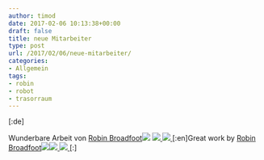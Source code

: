 ```yaml
---
author: timod
date: 2017-02-06 10:13:38+00:00
draft: false
title: neue Mitarbeiter
type: post
url: /2017/02/06/neue-mitarbeiter/
categories:
- Allgemein
tags:
- robin
- robot
- trasorraum
---
```


[:de] 

Wunderbare Arbeit von [Robin Broadfoot](http://www.broadfoot-design.com)![![](https://www.fablab-neckar-alb.org/wp-content/uploads/2017/02/16487611_1427034460670915_8470955765899123398_o-768x1024.jpg)
](https://www.fablab-neckar-alb.org/wp-content/uploads/2017/02/16487611_1427034460670915_8470955765899123398_o.jpg) [![](https://www.fablab-neckar-alb.org/wp-content/uploads/2017/02/16586939_1427034167337611_90488926272665557_o-768x1024.jpg)
](https://www.fablab-neckar-alb.org/wp-content/uploads/2017/02/16586939_1427034167337611_90488926272665557_o.jpg) [![](https://www.fablab-neckar-alb.org/wp-content/uploads/2017/02/16487063_1427033897337638_2430470020151465324_o-768x1024.jpg)
](https://www.fablab-neckar-alb.org/wp-content/uploads/2017/02/16487063_1427033897337638_2430470020151465324_o.jpg)[:en]Great work by [Robin Broadfoot](http://www.broadfoot-design.com)![![](https://www.fablab-neckar-alb.org/wp-content/uploads/2017/02/16487611_1427034460670915_8470955765899123398_o-768x1024.jpg)
](https://www.fablab-neckar-alb.org/wp-content/uploads/2017/02/16487611_1427034460670915_8470955765899123398_o.jpg)[![](https://www.fablab-neckar-alb.org/wp-content/uploads/2017/02/16586939_1427034167337611_90488926272665557_o-768x1024.jpg)
](https://www.fablab-neckar-alb.org/wp-content/uploads/2017/02/16586939_1427034167337611_90488926272665557_o.jpg)[![](https://www.fablab-neckar-alb.org/wp-content/uploads/2017/02/16487063_1427033897337638_2430470020151465324_o-768x1024.jpg)
](https://www.fablab-neckar-alb.org/wp-content/uploads/2017/02/16487063_1427033897337638_2430470020151465324_o.jpg)[:]
